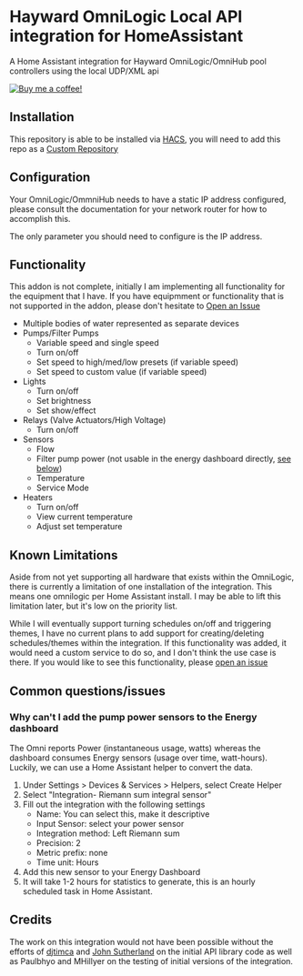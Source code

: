 # Hayward OmniLogic Local API integration for HomeAssistant

A Home Assistant integration for Hayward OmniLogic/OmniHub pool controllers using the local UDP/XML api

[![Buy me a coffee!](https://www.buymeacoffee.com/assets/img/custom_images/black_img.png)](https://www.buymeacoffee.com/cryptk)

## Installation
This repository is able to be installed via [HACS](https://hacs.xyz/), you will need to add this repo as a [Custom Repository](https://hacs.xyz/docs/faq/custom_repositories/)

## Configuration
Your OmniLogic/OmmniHub needs to have a static IP address configured, please consult the documentation for your network router for how to accomplish this.

The only parameter you should need to configure is the IP address.

## Functionality
This addon is not complete, initially I am implementing all functionality for the equipment that I have.  If you have equipmment or functionality that is not supported in the addon, please don't hesitate to [Open an Issue](https://github.com/cryptk/haomnilogic-local/issues)

- Multiple bodies of water represented as separate devices
- Pumps/Filter Pumps
    - Variable speed and single speed
    - Turn on/off
    - Set speed to high/med/low presets (if variable speed)
    - Set speed to custom value (if variable speed)
- Lights
    - Turn on/off
    - Set brightness
    - Set show/effect
- Relays (Valve Actuators/High Voltage)
    - Turn on/off
- Sensors
    - Flow
    - Filter pump power (not usable in the energy dashboard directly, [see below](#why-cant-i-add-the-pump-power-sensors-to-the-energy-dashboard))
    - Temperature
    - Service Mode
- Heaters
    - Turn on/off
    - View current temperature
    - Adjust set temperature

## Known Limitations
Aside from not yet supporting all hardware that exists within the OmniLogic, there is currently a limitation of one installation of the integration.  This means one omnilogic per Home Assistant install.  I may be able to lift this limitation later, but it's low on the priority list.

While I will eventually support turning schedules on/off and triggering themes, I have no current plans to add support for creating/deleting schedules/themes within the integration. If this functionality was added, it would need a custom service to do so, and I don't think the use case is there.  If you would like to see this functionality, please [open an issue](https://github.com/cryptk/haomnilogic-local/issues)

## Common questions/issues
### Why can't I add the pump power sensors to the Energy dashboard
The Omni reports Power (instantaneous usage, watts) whereas the dashboard consumes Energy sensors (usage over time, watt-hours). Luckily, we can use a Home Assistant helper to convert the data.

1. Under Settings > Devices & Services > Helpers, select Create Helper
1. Select "Integration- Riemann sum integral sensor"
1. Fill out the integration with the following settings
    - Name: You can select this, make it descriptive
    - Input Sensor: select your power sensor
    - Integration method: Left Riemann sum
    - Precision: 2
    - Metric prefix: none
    - Time unit: Hours
1. Add this new sensor to your Energy Dashboard
1. It will take 1-2 hours for statistics to generate, this is an hourly scheduled task in Home Assistant.


## Credits

The work on this integration would not have been possible without the efforts of [djtimca](https://github.com/djtimca/) and [John Sutherland](garionphx@gmail.com) on the initial API library code as well as Paulbhyo and MHillyer on the testing of initial versions of the integration.
